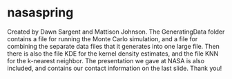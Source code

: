 # nasaspring
Created by Dawn Sargent and Mattison Johnson.
The GeneratingData folder contains a file for running the Monte Carlo simulation, and a file for combining the separate data files that it generates into one large file.
Then there is also the file KDE for the kernel density estimates, and the file KNN for the k-nearest neighbor.
The presentation we gave at NASA is also included, and contains our contact information on the last slide.
Thank you!
